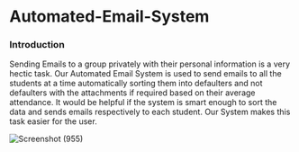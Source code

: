 # Automated-Email-System
<h3>Introduction</h3>
Sending Emails to a group privately with their personal information is a very hectic task. Our Automated Email System is used to send emails to all the students at a time automatically sorting them into defaulters and not defaulters with the attachments if required based on their average attendance. It would be helpful if the system is smart enough to sort the data and sends emails respectively to each student. Our System makes this task easier for the user.


![Screenshot (955)](https://user-images.githubusercontent.com/100609372/229197371-c01e87ab-bc87-4e80-a9bf-017fbf0dd19f.png)
